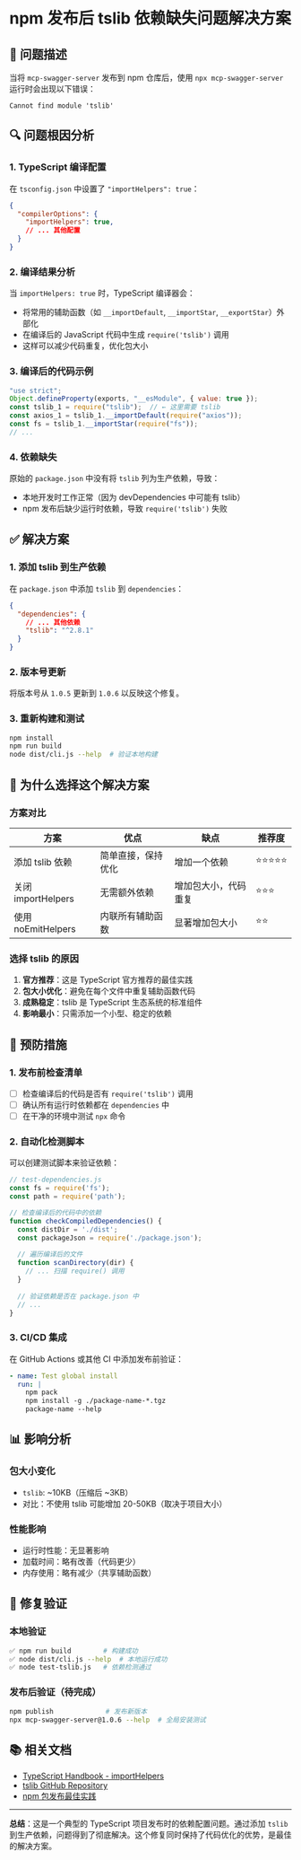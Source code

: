 # npm 发布后 tslib 依赖缺失问题解决方案

## 🐛 问题描述

当将 `mcp-swagger-server` 发布到 npm 仓库后，使用 `npx mcp-swagger-server` 运行时会出现以下错误：

```
Cannot find module 'tslib'
```

## 🔍 问题根因分析

### 1. TypeScript 编译配置
在 `tsconfig.json` 中设置了 `"importHelpers": true`：

```json
{
  "compilerOptions": {
    "importHelpers": true,
    // ... 其他配置
  }
}
```

### 2. 编译结果分析
当 `importHelpers: true` 时，TypeScript 编译器会：
- 将常用的辅助函数（如 `__importDefault`, `__importStar`, `__exportStar`）外部化
- 在编译后的 JavaScript 代码中生成 `require('tslib')` 调用
- 这样可以减少代码重复，优化包大小

### 3. 编译后的代码示例
```javascript
"use strict";
Object.defineProperty(exports, "__esModule", { value: true });
const tslib_1 = require("tslib");  // ← 这里需要 tslib
const axios_1 = tslib_1.__importDefault(require("axios"));
const fs = tslib_1.__importStar(require("fs"));
// ...
```

### 4. 依赖缺失
原始的 `package.json` 中没有将 `tslib` 列为生产依赖，导致：
- 本地开发时工作正常（因为 devDependencies 中可能有 tslib）
- npm 发布后缺少运行时依赖，导致 `require('tslib')` 失败

## ✅ 解决方案

### 1. 添加 tslib 到生产依赖

在 `package.json` 中添加 `tslib` 到 `dependencies`：

```json
{
  "dependencies": {
    // ... 其他依赖
    "tslib": "^2.8.1"
  }
}
```

### 2. 版本号更新

将版本号从 `1.0.5` 更新到 `1.0.6` 以反映这个修复。

### 3. 重新构建和测试

```bash
npm install
npm run build
node dist/cli.js --help  # 验证本地构建
```

## 🎯 为什么选择这个解决方案

### 方案对比

| 方案 | 优点 | 缺点 | 推荐度 |
|------|------|------|--------|
| 添加 tslib 依赖 | 简单直接，保持优化 | 增加一个依赖 | ⭐⭐⭐⭐⭐ |
| 关闭 importHelpers | 无需额外依赖 | 增加包大小，代码重复 | ⭐⭐⭐ |
| 使用 noEmitHelpers | 内联所有辅助函数 | 显著增加包大小 | ⭐⭐ |

### 选择 tslib 的原因

1. **官方推荐**：这是 TypeScript 官方推荐的最佳实践
2. **包大小优化**：避免在每个文件中重复辅助函数代码
3. **成熟稳定**：tslib 是 TypeScript 生态系统的标准组件
4. **影响最小**：只需添加一个小型、稳定的依赖

## 🔧 预防措施

### 1. 发布前检查清单

- [ ] 检查编译后的代码是否有 `require('tslib')` 调用
- [ ] 确认所有运行时依赖都在 `dependencies` 中
- [ ] 在干净的环境中测试 `npx` 命令

### 2. 自动化检测脚本

可以创建测试脚本来验证依赖：

```javascript
// test-dependencies.js
const fs = require('fs');
const path = require('path');

// 检查编译后的代码中的依赖
function checkCompiledDependencies() {
  const distDir = './dist';
  const packageJson = require('./package.json');
  
  // 遍历编译后的文件
  function scanDirectory(dir) {
    // ... 扫描 require() 调用
  }
  
  // 验证依赖是否在 package.json 中
  // ...
}
```

### 3. CI/CD 集成

在 GitHub Actions 或其他 CI 中添加发布前验证：

```yaml
- name: Test global install
  run: |
    npm pack
    npm install -g ./package-name-*.tgz
    package-name --help
```

## 📊 影响分析

### 包大小变化
- `tslib`: ~10KB（压缩后 ~3KB）
- 对比：不使用 tslib 可能增加 20-50KB（取决于项目大小）

### 性能影响
- 运行时性能：无显著影响
- 加载时间：略有改善（代码更少）
- 内存使用：略有减少（共享辅助函数）

## 🎉 修复验证

### 本地验证
```bash
✅ npm run build        # 构建成功
✅ node dist/cli.js --help  # 本地运行成功
✅ node test-tslib.js   # 依赖检测通过
```

### 发布后验证（待完成）
```bash
npm publish             # 发布新版本
npx mcp-swagger-server@1.0.6 --help  # 全局安装测试
```

## 📚 相关文档

- [TypeScript Handbook - importHelpers](https://www.typescriptlang.org/tsconfig#importHelpers)
- [tslib GitHub Repository](https://github.com/Microsoft/tslib)
- [npm 包发布最佳实践](https://docs.npmjs.com/packages-and-modules/contributing-packages-to-the-registry)

---

**总结**：这是一个典型的 TypeScript 项目发布时的依赖配置问题。通过添加 `tslib` 到生产依赖，问题得到了彻底解决。这个修复同时保持了代码优化的优势，是最佳的解决方案。

